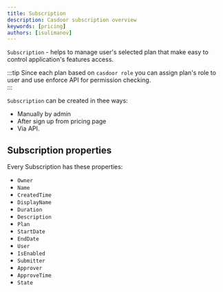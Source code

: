 ```yaml
---
title: Subscription 
description: Casdoor subscription overview
keywords: [pricing]
authors: [isulimanov]
---
```


`Subscription` - helps to manage user's selected plan that make easy to control application's features access.

:::tip
Since each plan based on `casdoor role` you can assign plan's role to user and use enforce API for permission checking.  
:::

`Subscription` can be created in thee ways:

- Manually by admin
- After sign up from pricing page
- Via API.

## Subscription properties

Every Subscription has these properties:

- `Owner`
- `Name`
- `CreatedTime`
- `DisplayName`
- `Duration`
- `Description`
- `Plan`
- `StartDate`
- `EndDate`
- `User`
- `IsEnabled`
- `Submitter`
- `Approver`
- `ApproveTime`
- `State`
